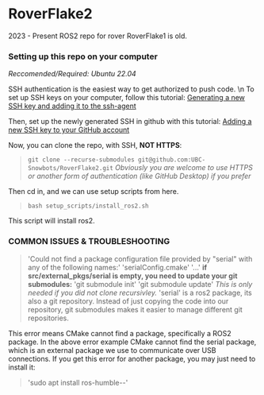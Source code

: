 # RoverFlake2
2023 - Present ROS2 repo for rover
RoverFlake1 is old.

### Setting up this repo on your computer
_Reccomended/Required: Ubuntu 22.04_

SSH authentication is the easiest way to get authorized to push code. \n
To set up SSH keys on your computer, follow this tutorial: 
[Generating a new SSH key and adding it to the ssh-agent](https://docs.github.com/en/authentication/connecting-to-github-with-ssh/generating-a-new-ssh-key-and-adding-it-to-the-ssh-agent) 

Then, set up the newly generated SSH in github with this tutorial: [Adding a new SSH key to your GitHub account](https://docs.github.com/en/authentication/connecting-to-github-with-ssh/adding-a-new-ssh-key-to-your-github-account)

Now, you can clone the repo, with SSH, **NOT HTTPS**:

> `git clone --recurse-submodules git@github.com:UBC-Snowbots/RoverFlake2.git`
_Obviously you are welcome to use HTTPS or another form of authentication (like GitHub Desktop) if you prefer_

Then cd in, and we can use setup scripts from here. 

> `bash setup_scripts/install_ros2.sh`

This script will install ros2. 


### COMMON ISSUES & TROUBLESHOOTING
 
> 'Could not find a package configuration file provided by "serial" with any of the following names:'
> 'serialConfig.cmake'
> '...'
**if src/external_pkgs/serial is empty, you need to update your git submodules:**
> 'git submodule init'
> 'git submodule update'
_This is only needed if you did not clone recursivley._
'serial' is a ros2 package, its also a git repository. Instead of just copying the code into our repository, git submodules makes it easier to manage different git repositories.

This error means CMake cannot find a package, specifically a ROS2 package. In the above error example CMake cannot find the serial package, which is an external package we use to communicate over USB connections.
If you get this error for another package, you may just need to install it:

> 'sudo apt install ros-humble-<package>-<name>'
 
